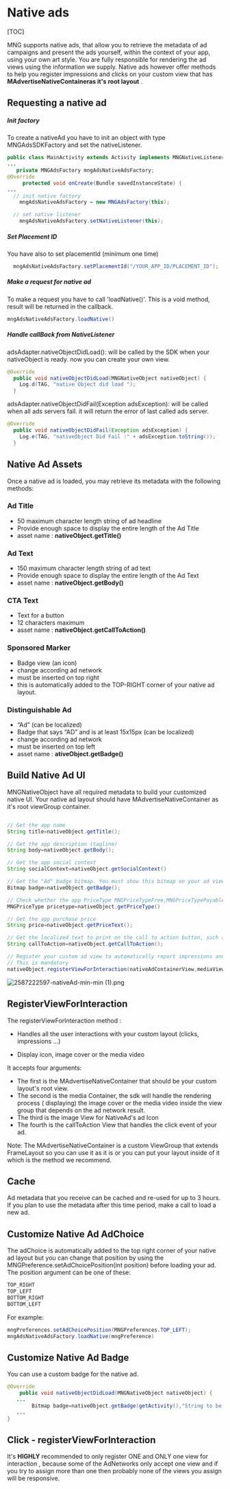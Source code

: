 # Native ads
[TOC]

MNG supports native ads, that allow you to retrieve the metadata of ad campaigns and present the ads yourself, within the context of your app, using your own art style. You are fully responsible
for rendering the ad views using the information we supply. Native ads however offer methods to help you register impressions and clicks on your custom view that has **MAdvertiseNativeContaineras it's root layout** . 

## Requesting a native ad

##### Init factory

To create a nativeAd  you have to init an object with type MNGAdsSDKFactory and set the nativeListener.

```java
public class MainActivity extends Activity implements MNGNativeListener{
...
   private MNGAdsFactory mngAdsNativeAdsFactory;
@Override
     protected void onCreate(Bundle savedInstanceState) {
...
  // init native factory
    mngAdsNativeAdsFactory = new MNGAdsFactory(this);

  // set native listener
    mngAdsNativeAdsFactory.setNativeListener(this);

```
##### Set Placement ID

You have also to set placementId (minimum one time)

```java
  mngAdsNativeAdsFactory.setPlacementId("/YOUR_APP_ID/PLACEMENT_ID");
```
##### Make a request for native ad
To make a request you have to call 'loadNative()'. This is a void method, result will be returned in the callback.


```java
mngAdsNativeAdsFactory.loadNative()
```
##### Handle callBack from NativeListener
adsAdapter.nativeObjectDidLoad(): will be called by the SDK when your nativeObject is ready. now you can create your own view.

```java
@Override
  public void nativeObjectDidLoad(MNGNativeObject nativeObject) {
    Log.d(TAG, "native Object did load ");
  }

```

adsAdapter.nativeObjectDidFail(Exception adsException): will be called when all ads servers fail. it will return the error of last called ads server.

```java
@Override
  public void nativeObjectDidFail(Exception adsException) {
    Log.e(TAG, "nativeObject Did Fail :" + adsException.toString());
  }

```

## Native Ad Assets

Once a native ad is loaded, you may retrieve its metadata with the following methods:

 
### **Ad Title**

 - 50 maximum character length string of ad headline
 - Provide enough space to display the entire length of the Ad Title
 - asset name : **nativeObject.getTitle()**
 
 
### **Ad Text**

 - 150 maximum character length string of ad text
 - Provide enough space to display the entire length of the Ad Text
 - asset name : **nativeObject.getBody()**
 
### **CTA Text**

 - Text for a button
 - 12 characters maximum
 - asset name : **nativeObject.getCallToAction()**
 
 
### **Sponsored Marker**

 - Badge view (an icon)
 - change according ad network
 - must be inserted on top right
 - this is automatically added to the TOP-RIGHT corner of your native ad layout.
 
### **Distinguishable Ad**

 - “Ad” (can be localized)
 - Badge that says “AD” and is at least 15x15px (can be localized)
 - change according ad network
 - must be inserted on top left
 - asset name : **ativeObject.getBadge()**

 
## Build Native Ad UI

MNGNativeObject have all required metadata to build your customized native UI. Your native ad layout should have MAdvertiseNativeContainer as it's root viewGroup container.



```java

// Get the app name
String title=nativeObject.getTitle();

// Get the app description (tagline)
String body=nativeObject.getBody();

// Get the app social context
String socialContext=nativeObject.getSocialContext()

// Get the "Ad" badge bitmap. You must show this bitmap on your ad view to denote an ad
Bitmap badge=nativeObject.getBadge();

// Check whether the app PriceType MNGPriceTypeFree,MNGPriceTypePayable or MNGPriceTypeUnknown
MNGPriceType pricetype=nativeObject.getPriceType()

// Get the app purchase price
String price=nativeObject.getPriceText();

// Get the localized text to print on the call to action button, such as "DOWNLOAD , LEARNE MORE ..."
String callToAction=nativeObject.getCallToAction();

// Register your custom ad view to automatically report impressions and clicks, and to display icon, image cover or the media video 
// This is mandatory
nativeObject.registerViewForInteraction(nativeAdContainerView,mediaViewGroup,iconImageView,nativeAdCallToActionView);

```
![2587222597-nativeAd-min-min (1).png](https://bitbucket.org/repo/GyRXRR/images/165955247-2587222597-nativeAd-min-min%20%281%29.png)


## RegisterViewForInteraction
The registerViewForInteraction method :

- Handles all the user interactions with your custom layout (clicks, impressions ...)

- Display icon, image cover or the media video 


It accepts four arguments: 

- The first is the MAdvertiseNativeContainer that should be your custom layout's root view.
- The second is the media Container, the sdk will handle the rendering process ( displaying) the image cover or the media video inside the view group that depends on the ad network result.
- The third is the image View for NativeAd's ad Icon
- The fourth is the callToAction View that handles the click event of your ad.

Note: The MAdvertiseNativeContainer is a custom ViewGroup that extends FrameLayout so you can use it as it is or you can put your layout inside of it which is the method we recommend.


## Cache

Ad metadata that you receive can be cached and re-used for up to 3 hours. If you plan to use the metadata after this time period, make a call to load a new ad.


## Customize Native Ad AdChoice

The adChoice is automatically added to the top right corner of your native ad layout but you can change that position by using the MNGPreference.setAdChoicePosition(int position) before loading your ad.
The position argument can be one of these:

```java
TOP_RIGHT
TOP_LEFT
BOTTOM_RIGHT
BOTTOM_LEFT
```
For example:

```java
mngPreferences.setAdChoicePosition(MNGPreferences.TOP_LEFT);
mngAdsNativeAdsFactory.loadNative(mngPreference)
```

## Customize Native Ad Badge

You can use a custom badge for the native ad.

```java
@Override
    public void nativeObjectDidLoad(MNGNativeObject nativeObject) {
   ...
        Bitmap badge=nativeObject.getBadge(getActivity(),"String to be displayed in the badge");
   ...
}
```


## Click - registerViewForInteraction

It's **HIGHLY** recommended to only register ONE and ONLY one view for interaction , because some of the AdNetworks only accept one view and if you try to assign more than one then probably none of the views you assign will be responsive.